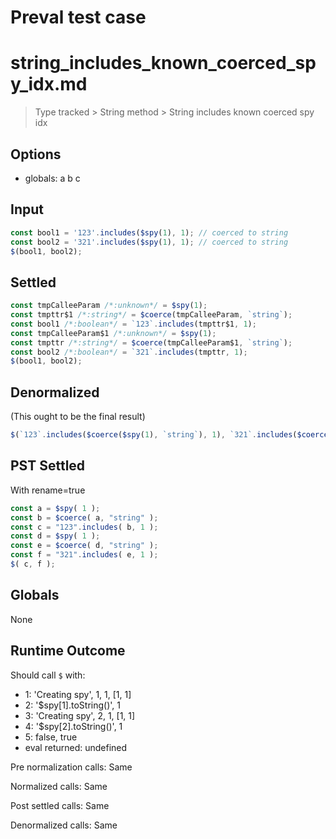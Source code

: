 # Preval test case

# string_includes_known_coerced_spy_idx.md

> Type tracked > String method > String includes known coerced spy idx

## Options

- globals: a b c

## Input

`````js filename=intro
const bool1 = '123'.includes($spy(1), 1); // coerced to string
const bool2 = '321'.includes($spy(1), 1); // coerced to string
$(bool1, bool2);
`````


## Settled


`````js filename=intro
const tmpCalleeParam /*:unknown*/ = $spy(1);
const tmpttr$1 /*:string*/ = $coerce(tmpCalleeParam, `string`);
const bool1 /*:boolean*/ = `123`.includes(tmpttr$1, 1);
const tmpCalleeParam$1 /*:unknown*/ = $spy(1);
const tmpttr /*:string*/ = $coerce(tmpCalleeParam$1, `string`);
const bool2 /*:boolean*/ = `321`.includes(tmpttr, 1);
$(bool1, bool2);
`````


## Denormalized
(This ought to be the final result)

`````js filename=intro
$(`123`.includes($coerce($spy(1), `string`), 1), `321`.includes($coerce($spy(1), `string`), 1));
`````


## PST Settled
With rename=true

`````js filename=intro
const a = $spy( 1 );
const b = $coerce( a, "string" );
const c = "123".includes( b, 1 );
const d = $spy( 1 );
const e = $coerce( d, "string" );
const f = "321".includes( e, 1 );
$( c, f );
`````


## Globals


None


## Runtime Outcome


Should call `$` with:
 - 1: 'Creating spy', 1, 1, [1, 1]
 - 2: '$spy[1].toString()', 1
 - 3: 'Creating spy', 2, 1, [1, 1]
 - 4: '$spy[2].toString()', 1
 - 5: false, true
 - eval returned: undefined

Pre normalization calls: Same

Normalized calls: Same

Post settled calls: Same

Denormalized calls: Same
